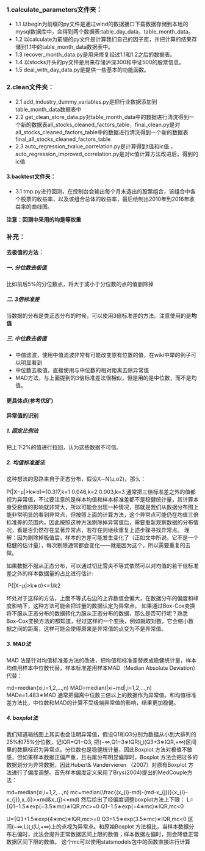 ### 1.calculate_parameters文件夹：

- 1.1 以begin为前缀的py文件是通过wind的数据接口下载数据存储到本地的mysql数据库中，会得到两个数据表:table_day_data，table_month_data。
- 1.2 以calculate为前缀的py文件是计算我们自己的因子库，并把计算的结果存储到1.1中的table_month_data数据表中。
- 1.3 recover_month_data.py是用来修复经过1.1和1.2之后的数据表。
- 1.4 以stocks开头的py文件是用来存储沪深300和中证500的股票信息。
- 1.5 deal_with_day_data.py是提供一些基本的功能函数。

### 2.clean文件夹：

- 2.1 add_industry_dummy_variables.py是把行业数据添加到table_month_data数据表中
- 2.2 get_clean_store_data.py对table_month_data中的数据进行清洗得到一个新的数据表all_stocks_cleaned_factors_table，final_clean.py是对all_stocks_cleaned_factors_table中的数据进行清洗得到一个新的数据表final_all_stocks_cleaned_factors_table
- 2.3 auto_regression_tvalue_correlation.py是计算得到t值和ic值 ，auto_regression_improved_correlation.py是对ic值计算方法改进后，得到的ic值

#### 3.backtest文件夹：

- 3.1 tmp.py进行回测，在控制台会输出每个月末选出的股票组合，该组合中各个股票的收益率，以及该组合总体的收益率，最后绘制出2010年到2016年收益率的曲线图。

**注意：回测中采用的均是等权重**

### 补充：

#### 去极值的方法：

##### 一. 分位数去极值

比如前后5%的分位数点，将大于或小于分位数的点的值删除掉

##### 二. 3倍标准差

当数据的分布是类正态分布的时候，可以使用3倍标准差的方法。注意使用的是**均值**

##### 三. 中位数去极值

- 中值滤波，使用中值滤波非常有可能改变原有位置的值，在wiki中举的例子可以明显看到
- 中位数去极值，直接使用与中位数的相对距离去除异常值
- MAD方法，与上面提到的3倍标准差法很相似，但是用的是中位数，而不是均值。

#### 更具体点(参考优矿)

#### 异常值的识别

##### 1. 固定比例法

把上下2%的值进行拉回，认为这些数据不可信。

##### 2. 均值标准差法

这种想法的思路来自于正态分布，假设X∼N(μ,σ2)，那么：

P(|X−μ|>k∗σ)={0.317,k=1 0.046,k=2 0.003,k=3
通常把三倍标准差之外的值都视为异常值，不过要注意的是样本均值和样本标准差都不是稳健统计量，其计算本身受极值的影响就非常大，所以可能会出现一种情况，那就是我们从数据分布图上能非常明显的看到异常点，但按照上面的计算方法，这个异常点可能仍在均值三倍标准差的范围内。因此按照这种方法剔除掉异常值后，需要重新观察数据的分布情况，看是否仍然存在显著异常点，若存在则继续重复上述步骤寻找异常点。
理解：因为剔除掉极值后，样本的方差可能发生变化了（正如文中所说，它不是一个稳健的估计量），每次剔除通常都会变化——就是因为这个，所以需要重复的去做。

如果数据不服从正态分布，可以通过切比雪夫不等式依然可以对均值的若干倍标准差之外的样本数据量的占比进行估计:

​                                                                     P(|X−μ|>k∗σ)<=1/k2

坏处对于这样的方法，上面不等式右边的上界数值会偏大，在数据分布的偏度和峰度影响下，这种方法可能会把过量的数据认定为异常点。 如果通过Box-Cox变换将不服从正态分布的数据转化为服从正态分布的数据，那么是否可行呢？熟悉Box-Cox变换方法的都知道，经过这样的一个变换，例如就取对数，它会缩小数据之间的距离，这样可能会使得原来是异常值的点变为不是异常值。

##### 3. MAD法

MAD 法是针对均值标准差方法的改进，把均值和标准差替换成稳健统计量，样本均值用样本中位数代替，样本标准差用样本MAD（Median Absolute Deviation）代替：

md=median(xi,i=1,2,…,n)
MAD=median(|xi−md|,i=1,2,…,n)
MADe=1.483∗MAD
通常把偏离中位数三倍以上的数据作为异常值。和均值标准差方法比，中位数和MAD的计算不受极端异常值的影响，结果更加稳健。

##### 4. boxplot法

我们知道箱线图上其实也会注明异常值，假设Q1和Q3分别为数据从小到大排列的25%和75%分位数，记IQR=Q1−Q3, 把(−∞,Q1−3∗IQR)⋃(Q3+3∗IQR,+∞)区间里的数据标识为异常点。分位数也是稳健统计量，因此Boxplot 方法对极值不敏感，但如果样本数据正偏严重，且右尾分布明显偏厚时，Boxplot 方法会把过多的数据划分为异常数据，因此Hubert& Vandervieren （2007）对原有Boxplot 方法进行了偏度调整。首先样本偏度定义采用了Brys(2004)提出的MedCouple方法：

md=median(xi,i=1,2,…,n)
mc=median(\frac{(x_{i}-md)-(md-x_{j})}{x_{i}-x_{j}},x_{i}>=md&amp;x_{j}<=md)
然后给出了经偏度调整boxplot方法上下限：
L={Q1−1.5∗exp(−3.5∗mc)∗IQR,mc>=0 Q1−1.5∗exp(−4∗mc)∗IQR,mc<0

U={Q3+1.5∗exp(4∗mc)∗IQR,mc>=0 Q3+1.5∗exp(3.5∗mc)∗IQR,mc<0
区间(−∞,L)⋃(U,+∞)上的点视为异常点。和原始Boxplot 方法相比，当样本数据分布右偏时，此法会提升正常数据区间上限的数值；样本数据左偏时，则会降低正常数据区间下限的数值。 这个mc可以使用statsmodels包中的函数直接进行计算
